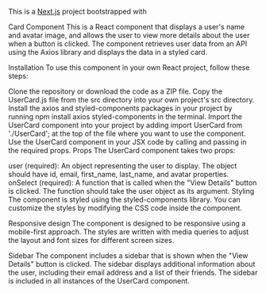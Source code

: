 This is a [Next.js](https://nextjs.org/) project bootstrapped with

Card Component
This is a React component that displays a user's name and avatar image, and allows the user to view more details about the user when a button is clicked. The component retrieves user data from an API using the Axios library and displays the data in a styled card.

Installation
To use this component in your own React project, follow these steps:

Clone the repository or download the code as a ZIP file.
Copy the UserCard.js file from the src directory into your own project's src directory.
Install the axios and styled-components packages in your project by running npm install axios styled-components in the terminal.
Import the UserCard component into your project by adding import UserCard from './UserCard'; at the top of the file where you want to use the component.
Use the UserCard component in your JSX code by calling <UserCard /> and passing in the required props.
Props
The UserCard component takes two props:

user (required): An object representing the user to display. The object should have id, email, first_name, last_name, and avatar properties.
onSelect (required): A function that is called when the "View Details" button is clicked. The function should take the user object as its argument.
Styling
The component is styled using the styled-components library. You can customize the styles by modifying the CSS code inside the component.

Responsive design
The component is designed to be responsive using a mobile-first approach. The styles are written with media queries to adjust the layout and font sizes for different screen sizes.

Sidebar
The component includes a sidebar that is shown when the "View Details" button is clicked. The sidebar displays additional information about the user, including their email address and a list of their friends. The sidebar is included in all instances of the UserCard component.
